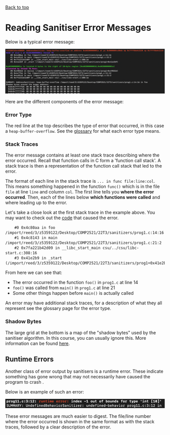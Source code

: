 [Back to top](/)

# Reading Sanitiser Error Messages

Below is a typical error message:

![error message](errmsg.png)

Here are the different components of the error message:

### Error Type

The red line at the top describes the type of error that occurred, in this case a `heap-buffer-overflow`. See the [glossary](/glossary) for what each error type means.


### Stack Traces

The error message contains at least one stack trace describing where the error occurred. Recall that function calls in C form a 'function call stack'. A stack trace is then a representation of the function call stack that led to the error.  

The format of each line in the stack trace is `... in func file:line:col`. This means something happened in the function `func()` which is in the file `file` at line `line` and column `col`.
The first line tells you **where the error occurred**. Then, each of the lines below **which functions were called** and where leading up to the error.

Let's take a close look at the first stack trace in the example above. You may want to check out the [code](prog1.c) that caused the error.
```
    #0 0x4c80aa in foo /import/reed/3/z5359122/Desktop/COMP2521/22T3/sanitizers/prog1.c:14:16
    #1 0x4c8143 in main /import/reed/3/z5359122/Desktop/COMP2521/22T3/sanitizers/prog1.c:21:2
    #2 0x7fa221b42d09 in __libc_start_main csu/../csu/libc-start.c:308:16
    #3 0x41e2b9 in _start (/import/reed/3/z5359122/Desktop/COMP2521/22T3/sanitizers/prog1+0x41e2b9)
```
From here we can see that:
- The error occurred in the function `foo()` in `prog1.c` at line 14
- `foo()` was called from `main()` in `prog1.c` at line 21
- Some other things happen before `main()` is actually called

An error may have additional stack traces, for a description of what they all represent see the glossary page for the error type.


### Shadow Bytes
   
The large grid at the bottom is a map of the "shadow bytes" used by the sanitiser algorithm. In this course, you can usually ignore this. More information can be found [here](https://learn.microsoft.com/en-us/cpp/sanitizers/asan-shadow-bytes).

## Runtime Errors
Another class of error output by sanitisers is a runtime error. These indicate something has gone wrong that may not necessarily have caused the program to crash
.

Below is an example of such an error:

![runtime error message](runtime.png)

These error messages are much easier to digest. The file/line number where the error occurred is shown in the same format as with the stack traces, followed by a clear description of the error.